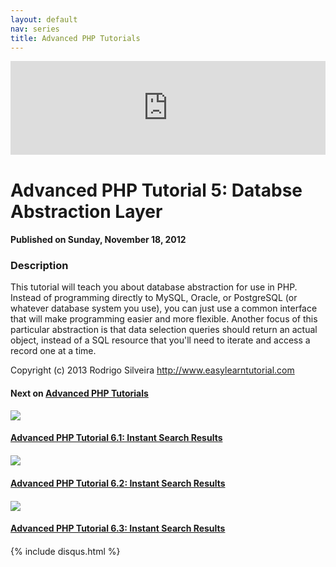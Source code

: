 ```yaml
---
layout: default
nav: series
title: Advanced PHP Tutorials
---
```


<div class="container">
    <div class="row mt grid">
        <div class="mt"></div>
        <div class="row" style="margin-bottom: 20px;">
            <div class="col-sm-push-1 col-sm-10 col-md-push-2 col-md-8">
                <div class="video-container">
                    <iframe width="100%" src="https://www.youtube.com/embed/Dle7pb3Ti_M" frameborder="0" allowfullscreen></iframe>
                </div>
            </div>
            <div class="clearfix"></div>
            <div class="col-md-8">
                <h1>Advanced PHP Tutorial 5: Databse Abstraction Layer</h1>
                <h4>Published on Sunday, November 18, 2012</h4>
                <h3>Description</h3>
                <p>This tutorial will teach you about database abstraction for use in PHP. Instead of programming directly to MySQL, Oracle, or PostgreSQL (or whatever database system you use), you can just use a common interface that will make programming easier and more flexible. Another focus of this particular abstraction is that data selection queries should return an actual object, instead of a SQL resource that you'll need to iterate and access a record one at a time.

Copyright (c) 2013 Rodrigo Silveira http://www.easylearntutorial.com</p>
            </div>
            <div class="col-md-4">
                <h4>Next on <a href="/series/advanced-php-tutorials">Advanced PHP Tutorials</a></h4><div class="row" style="margin-bottom: 20px">
            <div class="col-md-6">
                <a href="/series/advanced-php-tutorials/advanced-php-tutorial-6-1-instant-search-results">
                    <img src="/img/blank.gif" data-echo="https://i.ytimg.com/vi/kN3IT_qYXus/hqdefault.jpg" class="img-responsive" />
                </a>
            </div>
            <div class="col-md-6">
                <h4>
                    <a href="/series/advanced-php-tutorials/advanced-php-tutorial-6-1-instant-search-results">Advanced PHP Tutorial 6.1: Instant Search Results</a>
                </h4>
            </div>
        </div><div class="row" style="margin-bottom: 20px">
            <div class="col-md-6">
                <a href="/series/advanced-php-tutorials/advanced-php-tutorial-6-2-instant-search-results">
                    <img src="/img/blank.gif" data-echo="https://i.ytimg.com/vi/SJvGyweYxmk/hqdefault.jpg" class="img-responsive" />
                </a>
            </div>
            <div class="col-md-6">
                <h4>
                    <a href="/series/advanced-php-tutorials/advanced-php-tutorial-6-2-instant-search-results">Advanced PHP Tutorial 6.2: Instant Search Results</a>
                </h4>
            </div>
        </div><div class="row" style="margin-bottom: 20px">
            <div class="col-md-6">
                <a href="/series/advanced-php-tutorials/advanced-php-tutorial-6-3-instant-search-results">
                    <img src="/img/blank.gif" data-echo="https://i.ytimg.com/vi/piTjSOkFApY/hqdefault.jpg" class="img-responsive" />
                </a>
            </div>
            <div class="col-md-6">
                <h4>
                    <a href="/series/advanced-php-tutorials/advanced-php-tutorial-6-3-instant-search-results">Advanced PHP Tutorial 6.3: Instant Search Results</a>
                </h4>
            </div>
        </div>
            </div>
            <div class="col-md-8">
                {% include disqus.html %}
            </div>
        </div>
    </div>
    <div class="row mt grid"></div>
</div>
